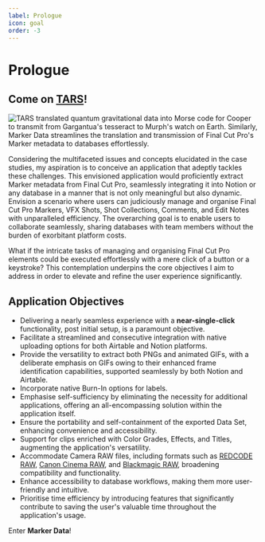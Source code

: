 ```yaml
---
label: Prologue
icon: goal
order: -3
---
```

# Prologue

## Come on <a href="https://interstellarfilm.fandom.com/wiki/TARS" target="_blank">TARS</a>!

![TARS translated quantum gravitational data into Morse code for Cooper to transmit from Gargantua's tesseract to Murph's watch on Earth.<br>Similarly, **Marker Data** streamlines the translation and transmission of Final Cut Pro's Marker metadata to databases effortlessly.](assets/interstellar_01.gif)

Considering the multifaceted issues and concepts elucidated in the case studies, my aspiration is to conceive an application that adeptly tackles these challenges. This envisioned application would proficiently extract Marker metadata from Final Cut Pro, seamlessly integrating it into Notion or any database in a manner that is not only meaningful but also dynamic. Envision a scenario where users can judiciously manage and organise Final Cut Pro Markers, VFX Shots, Shot Collections, Comments, and Edit Notes with unparalleled efficiency. The overarching goal is to enable users to collaborate seamlessly, sharing databases with team members without the burden of exorbitant platform costs.

What if the intricate tasks of managing and organising Final Cut Pro elements could be executed effortlessly with a mere click of a button or a keystroke? This contemplation underpins the core objectives I aim to address in order to elevate and refine the user experience significantly.

## Application Objectives

- Delivering a nearly seamless experience with a **near-single-click** functionality, post initial setup, is a paramount objective.
- Facilitate a streamlined and consecutive integration with native uploading options for both Airtable and Notion platforms.
- Provide the versatility to extract both PNGs and animated GIFs, with a deliberate emphasis on GIFs owing to their enhanced frame identification capabilities, supported seamlessly by both Notion and Airtable.
- Incorporate native Burn-In options for labels.
- Emphasise self-sufficiency by eliminating the necessity for additional applications, offering an all-encompassing solution within the application itself.
- Ensure the portability and self-containment of the exported Data Set, enhancing convenience and accessibility.
- Support for clips enriched with Color Grades, Effects, and Titles, augmenting the application's versatility.
- Accommodate Camera RAW files, including formats such as [REDCODE RAW](https://support.apple.com/en-sg/guide/final-cut-pro/ver715436b78/mac), [Canon Cinema RAW](https://support.apple.com/en-sg/guide/final-cut-pro/ver10fade120/mac), and [Blackmagic RAW](https://brawtoolbox.io/), broadening compatibility and functionality.
- Enhance accessibility to database workflows, making them more user-friendly and intuitive.
- Prioritise time efficiency by introducing features that significantly contribute to saving the user's valuable time throughout the application's usage.

Enter **Marker Data**!